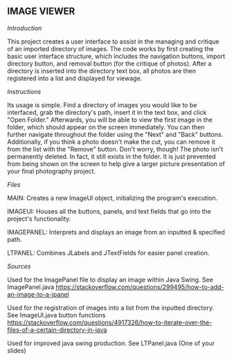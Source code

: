**IMAGE VIEWER**
------------------

_Introduction_

This project creates a user interface to assist in the managing and critique
of an imported directory of images. The code works by first creating the basic 
user interface structure, which includes the navigation buttons, import directory button,
and removal button (for the critique of photos). After a directory is inserted into the 
directory text box, all photos are then registered into a list and displayed for viewage. 

_Instructions_

Its usage is simple. Find a directory of images you would like to be interfaced, grab the 
directory's path, insert it in the text box, and click "Open Folder." Afterwards,
you will be able to view the first image in the folder, which should appear on the screen
immediately. You can then further navigate throughout the folder using the "Next" and "Back"
buttons. Additionally, if you think a photo doesn't make the cut, you can remove it from the list
with the "Remove" button. Don't worry, though! The photo isn't permanently deleted. In fact,
it still exists in the folder. It is just prevented from being shown on the screen to help give a
larger picture presentation of your final photography project. 

_Files_

MAIN: Creates a new ImageUI object, initializing the program's execution. 

IMAGEUI: Houses all the buttons, panels, and text fields that go into the project's functionality.

IMAGEPANEL: Interprets and displays an image from an inputted & specified path.

LTPANEL: Combines JLabels and JTextFields for easier panel creation. 

_Sources_

Used for the ImagePanel file to display an image within Java Swing. See ImagePanel.java
https://stackoverflow.com/questions/299495/how-to-add-an-image-to-a-jpanel

Used for the registration of images into a list from the inputted directory. See ImageUI.java button functions
https://stackoverflow.com/questions/4917326/how-to-iterate-over-the-files-of-a-certain-directory-in-java

Used for improved java swing production. See LTPanel.java
(One of your slides)



